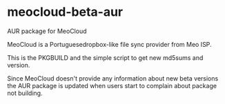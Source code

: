 # meocloud-beta-aur

AUR package for MeoCloud

MeoCloud is a Portuguesedropbox-like file sync provider from Meo ISP.

This is the PKGBUILD and the simple script to get new md5sums and version.

Since MeoCloud doesn't provide any information about new beta versions the AUR package is updated when users start to complain about package not building.